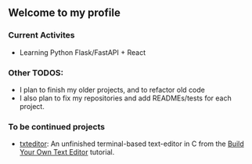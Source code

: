 ## Welcome to my profile


### Current Activites
- Learning Python Flask/FastAPI + React

### Other TODOS:
- I plan to finish my older projects, and to refactor old code
- I also plan to fix my repositories and add READMEs/tests for each project. 

### To be continued projects
- [txteditor](https://github.com/MerlinHelp/txteditor): An unfinished terminal-based text-editor in C from the [Build Your Own Text Editor](https://viewsourcecode.org/snaptoken/kilo/) tutorial.
